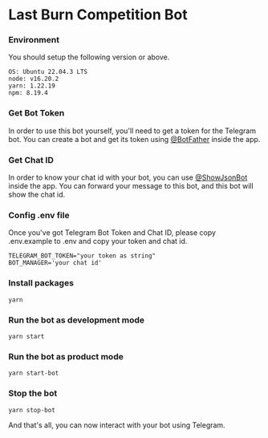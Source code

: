 # Last Burn Competition Bot

### Environment

You should setup the following version or above.
```text
OS: Ubuntu 22.04.3 LTS
node: v16.20.2
yarn: 1.22.19
npm: 8.19.4
```

### Get Bot Token
In order to use this bot yourself, you'll need to get a token for the Telegram bot.
You can create a bot and get its token using [@BotFather](https://t.me/botfather) inside the app.

### Get Chat ID
In order to know your chat id with your bot, you can use [@ShowJsonBot](https://t.me/ShowJsonBot) inside the app.
You can forward your message to this bot, and this bot will show the chat id.

### Config .env file
Once you've got Telegram Bot Token and Chat ID, please copy .env.example to .env and copy your token and chat id.
```text
TELEGRAM_BOT_TOKEN="your token as string"
BOT_MANAGER='your chat id'
```

### Install packages
```shell
yarn
```

### Run the bot as development mode
```shell
yarn start
```

### Run the bot as product mode
```shell
yarn start-bot
```

### Stop the bot
```shell
yarn stop-bot
```

And that's all, you can now interact with your bot using Telegram.